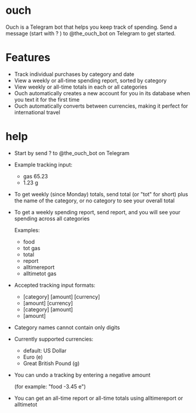 # ouch
Ouch is a Telegram bot that helps you keep track of spending.  Send a message (start with ? ) to @the_ouch_bot on Telegram to get started.
# Features
- Track individual purchases by category and date
- View a weekly or all-time spending report, sorted by category
- View weekly or all-time totals in each or all categories
- Ouch automatically creates a new account for you in its database when you text it for the first time
- Ouch automatically converts between currencies, making it perfect for international travel

# help
* Start by send ? to @the_ouch_bot on Telegram
* Example tracking input:
    - gas 65.23
    - 1.23 g
* To get weekly (since Monday) totals, send total (or "tot" for short) plus the name of the category, or no category to see your overall total
* To get a weekly spending report, send report, and you will see your spending across all categories
    
    Examples:
    - food 
    - tot gas
    - total
    - report
    - alltimereport
    - alltimetot gas
* Accepted tracking input formats:
   * [category] [amount] [currency]
   * [amount] [currency]
   * [category] [amount]
   * [amount] 
* Category names cannot contain only digits 
* Currently supported currencies: 
    - default: US Dollar
    - Euro (e)
    - Great British Pound (g)
* You can undo a tracking by entering a negative amount

    (for example: "food -3.45 e")
* You can get an all-time report or all-time totals using alltimereport or alltimetot
